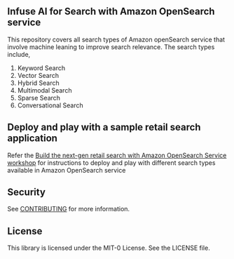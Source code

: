 ## Infuse AI for Search with Amazon OpenSearch service

This repository covers all search types of Amazon openSearch service that involve machine leaning to improve search relevance. The search types include,

1. Keyword Search
2. Vector Search
3. Hybrid Search
4. Multimodal Search
5. Sparse Search
6. Conversational Search

## Deploy and play with a sample retail search application

Refer the [Build the next-gen retail search with Amazon OpenSearch Service workshop](https://catalog.workshops.aws/opensearch-ml-search/en-US) for instructions to deploy and play with different search types available in Amazon OpenSearch service 

## Security

See [CONTRIBUTING](CONTRIBUTING.md#security-issue-notifications) for more information.

## License

This library is licensed under the MIT-0 License. See the LICENSE file.

